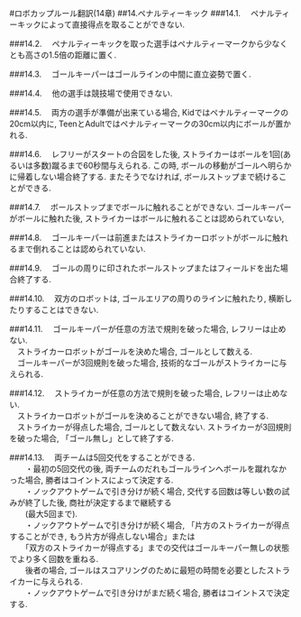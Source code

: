 #ロボカップルール翻訳(14章)
##14.ペナルティーキック
###14.1.
　ペナルティーキックによって直接得点を取ることができない. 

###14.2.
　ペナルティーキックを取った選手はペナルティーマークから少なくとも高さの1.5倍の距離に置く. 

###14.3.
　ゴールキーパーはゴールラインの中間に直立姿勢で置く. 

###14.4.
　他の選手は競技場で使用できない. 

###14.5.
　両方の選手が準備が出来ている場合, Kidではペナルティーマークの20cm以内に, TeenとAdultではペナルティーマークの30cm以内にボールが置かれる. 

###14.6.
　レフリーがスタートの合図をした後, ストライカーはボールを1回(あるいは多数)蹴るまで60秒間与えられる. この時, ボールの移動がゴールへ明らかに帰着しない場合終了する. またそうでなければ, ボールストップまで続けることができる. 

###14.7.
　ボールストップまでボールに触れることができない. ゴールキーパーがボールに触れた後, ストライカーはボールに触れることは認められていない, 

###14.8.
　ゴールキーパーは前進またはストライカーロボットがボールに触れるまで倒れることは認められていない. 

###14.9.
　ゴールの周りに印されたボールストップまたはフィールドを出た場合終了する. 

###14.10.
　双方のロボットは, ゴールエリアの周りのラインに触れたり, 横断したりすることはできない. 

###14.11.
　ゴールキーパーが任意の方法で規則を破った場合, レフリーは止めない.   
　ストライカーロボットがゴールを決めた場合, ゴールとして数える.   
  　ゴールキーパーが3回規則を破った場合, 技術的なゴールがストライカーに与えられる. 

###14.12.
　ストライカーが任意の方法で規則を破った場合, レフリーは止めない.   
　ストライカーロボットがゴールを決めることができない場合, 終了する.   
　ストライカーが得点した場合, ゴールとして数えない. ストライカーが3回規則を破った場合, 「ゴール無し」として終了する. 

###14.13.
　両チームは5回交代をすることができる.   
　　・最初の5回交代の後, 両チームのだれもゴールラインへボールを蹴れなかった場合, 勝者はコイントスによって決定する.   
　　・ノックアウトゲームで引き分けが続く場合, 交代する回数は等しい数の試みが終了した後, 商社が決定するまで継続する  
    　　(最大5回まで).   
　　・ノックアウトゲームで引き分けが続く場合, 「片方のストライカーが得点することができ, もう片方が得点しない場合」または  
    　　「双方のストライカーが得点する」までの交代はゴールキーパー無しの状態でより多く回数を重ねる.   
    　　後者の場合, ゴールはスコアリングのために最短の時間を必要としたストライカーに与えられる.   
　　・ノックアウトゲームで引き分けがまだ続く場合, 勝者はコイントスで決定する. 

